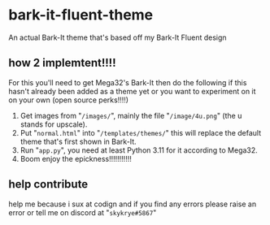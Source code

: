 # bark-it-fluent-theme
An actual Bark-It theme that's based off my Bark-It Fluent design

## how 2 implemtent!!!!
For this you'll need to get Mega32's Bark-It then do the following if this hasn't already been added as a theme yet or you want to experiment on it on your own (open source perks!!!!)
1. Get images from "`/images/`", mainly the file "`/image/4u.png`" (the u stands for upscale).
2. Put "`normal.html`" into "`/templates/themes/`" this will replace the default theme that's first shown in Bark-It.
3. Run "`app.py`", you need at least Python 3.11 for it according to Mega32.
4. Boom enjoy the epickness!!!!!!!!!!!

## help contribute
help me because i sux at codign and if you find any errors please raise an error or tell me on discord at "`skykrye#5867`"
